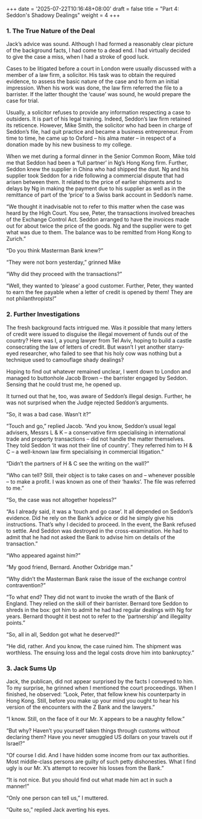 +++
date = '2025-07-22T10:16:48+08:00'
draft = false
title = "Part 4: Seddon's Shadowy Dealings"
weight = 4
+++

### 1. The True Nature of the Deal

Jack’s advice  was sound. Although I had formed a reasonably clear picture of the background facts, I had come to a dead end. I had virtually decided  to  give the case a miss, when I had a stroke of good luck.

Cases to be litigated before a court in London were usually discussed with a member of a law firm, a solicitor. His task was to obtain the required evidence, to assess the basic nature of the case and to form an initial impression.  When his work was done, the law firm referred the file to a barrister. If the latter thought the ‘cause’ was sound, he would prepare the case for trial.

Usually, a solicitor refuses to provide any information respecting a case to outsiders. It is part of his legal  training. Indeed, Seddon’s law firm retained its reticence. However, Mike Smith, the solicitor who had been in charge of Seddon’s file, had quit practice and became a business entrepreneur. From time to time, he came up to Oxford – his alma mater –  in respect of a donation made by his new business to my college.

When we met during a formal dinner in the Senior Common Room, Mike told me that Seddon had been a ‘full partner’ in Ng’s Hong Kong firm. Further, Seddon knew the supplier in China who had shipped the dust. Ng and his supplier took Seddon for a ride following a commercial dispute that had arisen between them. It related to the price of earlier shipments and to delays by Ng in making the payment due to his supplier as well as in the remittance of part of the ‘price’ to a Swiss bank account in Seddon’s name.

“We thought it inadvisable not to refer to this matter when the case was heard by the High Court. You see, Peter, the transactions involved breaches of the Exchange Control Act. Seddon arranged to have the invoices made out for about twice the price of the goods. Ng and the supplier were to get what was due to them. The balance was to be remitted from Hong Kong to Zurich.”

“Do you think Masterman Bank knew?”  

“They were not born yesterday,” grinned Mike

“Why did they proceed with the transactions?”

“Well, they wanted to ‘please’ a good customer. Further, Peter, they wanted to earn the fee payable when a letter of credit is opened by them! They are not philanthropists!”

### 2. Further Investigations

The fresh background facts intrigued me. Was it possible that many letters of credit were issued to disguise the illegal movement of funds out of the country? Here was I, a young lawyer from Tel Aviv, hoping to build a castle consecrating the law of letters of credit. But wasn’t I yet another starry-eyed researcher, who failed to see that his holy cow was nothing but a technique used to camouflage shady dealings?

Hoping to find out whatever remained unclear, I went down to London and managed to buttonhole Jacob Brown – the barrister engaged by Seddon. Sensing that he could trust me, he opened up.

It turned out that he, too, was aware of Seddon’s illegal design. Further, he was not surprised when the Judge rejected Seddon’s arguments.

“So, it was a bad case. Wasn’t it?”

“Touch and go,” replied Jacob. “And you know, Seddon’s usual legal advisers, Messrs L & K – a conservative firm specialising in international trade and property transactions – did not handle the matter themselves. They told Seddon ‘it was not their line of country’. They referred him to H & C – a well-known law firm specialising in commercial litigation.”

“Didn’t the partners of H & C  see the writing on the wall?”

“Who can tell? Still, their object is to take cases on and – whenever possible – to make a profit. I was known as one of their ‘hawks’. The file was referred to me.”

“So, the case was not altogether hopeless?”

“As I already said, it was a ‘touch and go case’. It all depended on Seddon’s evidence. Did he rely on the Bank’s advice or did he simply give his instructions. That’s why I decided to proceed. In the event, the Bank refused to settle. And Seddon was destroyed in the cross-examination. He had to admit that he had not asked the Bank to advise him on details of the transaction.”

“Who appeared against him?”

“My good friend, Bernard. Another Oxbridge man.”

“Why didn’t the Masterman Bank raise the issue of the exchange control contravention?”

“To what end? They did not want to invoke the wrath of the Bank of England. They relied on the skill of their barrister. Bernard tore Seddon to shreds in the box: got him to admit he had had regular dealings with Ng for years. Bernard thought it best not to refer to the ‘partnership’ and illegality points.”

“So, all in all, Seddon got what he deserved?”

“He did, rather. And you know, the case ruined him. The shipment was worthless. The ensuing loss and the legal costs drove him into bankruptcy.”

### 3. Jack Sums Up

Jack, the publican, did not appear surprised by the facts I conveyed to him. To my surprise, he grinned when I mentioned the court proceedings. When I finished, he observed: “Look, Peter, that fellow knew his counterparty in Hong Kong. Still, before you make up your mind you ought to hear his version of the encounters with the Z Bank and the lawyers.”

“I know. Still, on the face of it our Mr. X appears to be  a naughty fellow.”

“But why? Haven’t you yourself taken things through customs without declaring them? Have you never smuggled US dollars on your travels out if Israel?”

“Of course I did. And I have hidden some income from our tax authorities. Most middle-class persons are guilty of such petty dishonesties. What I find ugly is our Mr. X’s attempt to recover his losses from the Bank.”

“It is not nice. But you should find out what made him act in such a manner!”

“Only one person can tell us,” I muttered.

“Quite so,” replied Jack averting his eyes.